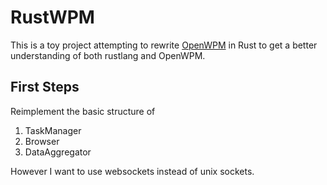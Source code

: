 # RustWPM

This is a toy project attempting to rewrite [OpenWPM](https://github.com/mozilla/OpenWPM) 
in Rust to get a better understanding of both rustlang and OpenWPM.

## First Steps

Reimplement the basic structure of
1. TaskManager
2. Browser
3. DataAggregator

However I want to use websockets instead of unix sockets.